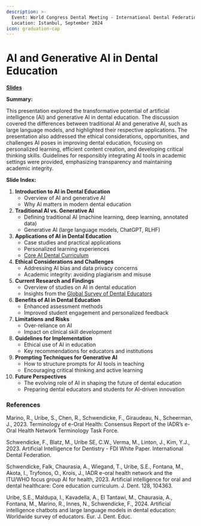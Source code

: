 ```yaml
---
description: >-
  Event: World Congress Dental Meeting - International Dental Federation (FDI)
  Location: Istanbul, September 2024
icon: graduation-cap
---
```


# AI and Generative AI in Dental Education

[**Slides**](https://docs.google.com/presentation/d/1V51J3IztTBqc4xSFR9PIyb9icpoHs1mk\_UuASCy0qWs/edit#slide=id.g2fb8448a484\_0\_0)

**Summary:**

This presentation explored the transformative potential of artificial intelligence (AI) and generative AI in dental education. The discussion covered the differences between traditional AI and generative AI, such as large language models, and highlighted their respective applications. The presentation also addressed the ethical considerations, opportunities, and challenges AI poses in improving dental education, focusing on personalized learning, efficient content creation, and developing critical thinking skills. Guidelines for responsibly integrating AI tools in academic settings were provided, emphasizing transparency and maintaining academic integrity.

**Slide Index:**

1. **Introduction to AI in Dental Education**
   * Overview of AI and generative AI
   * Why AI matters in modern dental education
2. **Traditional AI vs. Generative AI**
   * Defining traditional AI (machine learning, deep learning, annotated data)
   * Generative AI (large language models, ChatGPT, RLHF)
3. **Applications of AI in Dental Education**
   * Case studies and practical applications
   * Personalized learning experiences
   * [Core AI Dental Curriculum](https://linkinghub.elsevier.com/retrieve/pii/S0300-5712\(22\)00415-8)
4. **Ethical Considerations and Challenges**
   * Addressing AI bias and data privacy concerns
   * Academic integrity: avoiding plagiarism and misuse
5. **Current Research and Findings**
   * Overview of studies on AI in dental education
   * Insights from the [Global Survey of Dental Educators](https://onlinelibrary.wiley.com/doi/10.1111/eje.13009)
6. **Benefits of AI in Dental Education**
   * Enhanced assessment methods
   * Improved student engagement and personalized feedback
7. **Limitations and Risks**
   * Over-reliance on AI
   * Impact on clinical skill development
8. **Guidelines for Implementation**
   * Ethical use of AI in education
   * Key recommendations for educators and institutions
9. **Prompting Techniques for Generative AI**
   * How to structure prompts for AI tools in teaching
   * Encouraging critical thinking and active learning
10. **Future Perspectives**
    * The evolving role of AI in shaping the future of dental education
    * Preparing dental educators and students for AI-driven innovation

### References

Marino, R., Uribe, S., Chen, R., Schwendicke, F., Giraudeau, N., Scheerman, J., 2023. Terminology of e-Oral Health: Consensus Report of the IADR’s e-Oral Health Network Terminology Task Force.

Schwendicke, F., Blatz, M., Uribe SE, C.W., Verma, M., Linton, J., Kim, Y.J., 2023. Artificial Intelligence for Dentistry - FDI White Paper. International Dental Federation.

Schwendicke, Falk, Chaurasia, A., Wiegand, T., Uribe, S.E., Fontana, M., Akota, I., Tryfonos, O., Krois, J., IADR e-oral health network and the ITU/WHO focus group AI for health, 2023. Artificial intelligence for oral and dental healthcare: Core education curriculum. J. Dent. 128, 104363.

Uribe, S.E., Maldupa, I., Kavadella, A., El Tantawi, M., Chaurasia, A., Fontana, M., Marino, R., Innes, N., Schwendicke, F., 2024. Artificial intelligence chatbots and large language models in dental education: Worldwide survey of educators. Eur. J. Dent. Educ.
